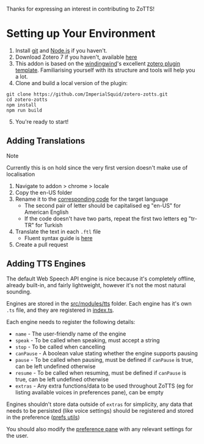 Thanks for expressing an interest in contributing to ZoTTS!

# Setting up Your Environment
1. Install [git](https://git-scm.com/) and [Node.js](https://nodejs.org/en/) if you haven't.
2. Download Zotero 7 if you haven't, available [here](https://www.zotero.org/support/beta_builds)
3. This addon is based on the [windingwind](https://github.com/windingwind)'s excellent [zotero plugin template](https://github.com/windingwind/zotero-plugin-template). Familiarising yourself with its structure and tools will help you a lot.
4. Clone and build a local version of the plugin:

```shell
git clone https://github.com/ImperialSquid/zotero-zotts.git
cd zotero-zotts
npm install
npm run build
```
5. You're ready to start!

## Adding Translations
> [!NOTE]
> Currently this is on hold since the very first version doesn't make use of localisation

1. Navigate to addon > chrome > locale
2. Copy the en-US folder
3. Rename it to the [corresponding code](https://www.andiamo.co.uk/resources/iso-language-codes/) for the target language
   - The second pair of letter should be capitalised eg "en-US" for American English
   - If the code doesn't have two parts, repeat the first two letters eg "tr-TR" for Turkish
4. Translate the text in each `.ftl` file
   - Fluent syntax guide is [here](https://projectfluent.org/fluent/guide/)
5. Create a pull request

## Adding TTS Engines
The default Web Speech API engine is nice because it's completely offline, already built-in, and fairly lightweight, however it's not the most natural sounding.

Engines are stored in the [src/modules/tts](../src/modules/tts) folder. Each engine has it's own `.ts` file, and they are registered in [index.ts](../src/modules/tts/index.ts).

Each engine needs to register the following details:
- `name` - The user-friendly name of the engine
- `speak` - To be called when speaking, must accept a string
- `stop` - To be called when cancelling
- `canPause` - A boolean value stating whether the engine supports pausing
- `pause` - To be called when pausing, must be defined if `canPause` is true, can be left undefined otherwise
- `resume` - To be called when resuming, must be defined if `canPause` is true, can be left undefined otherwise
- `extras` - Any extra functions/data to be used throughout ZoTTS (eg for listing available voices in preferences pane), can be empty

Engines shouldn't store data outside of `extras` for simplicity, any data that needs to be persisted (like voice settings) should be registered and stored in the preference ([prefs utils](../src/modules/utils/prefs.ts))

You should also modify the [preference pane](../addon/chrome/content/preferences.xhtml) with any relevant settings for the user.